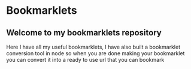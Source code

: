 # Bookmarklets
## Welcome to my bookmarklets repository 
Here I have all my useful bookmarklets, I have also built a bookmarklet conversion tool in node
so when you are done making your bookmarklet you can convert it into a ready to use url that you can bookmark
